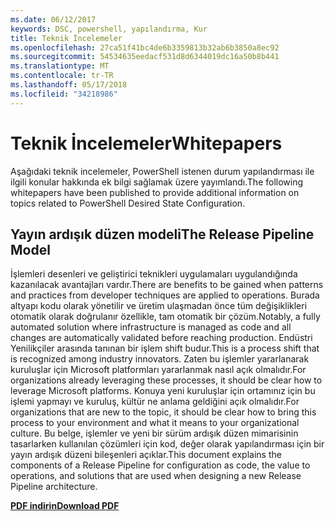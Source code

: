 ```yaml
---
ms.date: 06/12/2017
keywords: DSC, powershell, yapılandırma, Kur
title: Teknik İncelemeler
ms.openlocfilehash: 27ca51f41bc4de6b3359813b32ab6b3850a8ec92
ms.sourcegitcommit: 54534635eedacf531d8d6344019dc16a50b8b441
ms.translationtype: MT
ms.contentlocale: tr-TR
ms.lasthandoff: 05/17/2018
ms.locfileid: "34218986"
---
```

# <a name="whitepapers"></a><span data-ttu-id="74292-103">Teknik İncelemeler</span><span class="sxs-lookup"><span data-stu-id="74292-103">Whitepapers</span></span>

<span data-ttu-id="74292-104">Aşağıdaki teknik incelemeler, PowerShell istenen durum yapılandırması ile ilgili konular hakkında ek bilgi sağlamak üzere yayımlandı.</span><span class="sxs-lookup"><span data-stu-id="74292-104">The following whitepapers have been published to provide additional information on topics related to PowerShell Desired State Configuration.</span></span>

## <a name="the-release-pipeline-model"></a><span data-ttu-id="74292-105">Yayın ardışık düzen modeli</span><span class="sxs-lookup"><span data-stu-id="74292-105">The Release Pipeline Model</span></span>
<span data-ttu-id="74292-106">İşlemleri desenleri ve geliştirici teknikleri uygulamaları uygulandığında kazanılacak avantajları vardır.</span><span class="sxs-lookup"><span data-stu-id="74292-106">There are benefits to be gained when patterns and practices from developer techniques are applied to operations.</span></span> <span data-ttu-id="74292-107">Burada altyapı kodu olarak yönetilir ve üretim ulaşmadan önce tüm değişiklikleri otomatik olarak doğrulanır özellikle, tam otomatik bir çözüm.</span><span class="sxs-lookup"><span data-stu-id="74292-107">Notably, a fully automated solution where infrastructure is managed as code and all changes are automatically validated before reaching production.</span></span> <span data-ttu-id="74292-108">Endüstri Yenilikçiler arasında tanınan bir işlem shift budur.</span><span class="sxs-lookup"><span data-stu-id="74292-108">This is a process shift that is recognized among industry innovators.</span></span> <span data-ttu-id="74292-109">Zaten bu işlemler yararlanarak kuruluşlar için Microsoft platformları yararlanmak nasıl açık olmalıdır.</span><span class="sxs-lookup"><span data-stu-id="74292-109">For organizations already leveraging these processes, it should be clear how to leverage Microsoft platforms.</span></span> <span data-ttu-id="74292-110">Konuya yeni kuruluşlar için ortamınız için bu işlemi yapmayı ve kuruluş, kültür ne anlama geldiğini açık olmalıdır.</span><span class="sxs-lookup"><span data-stu-id="74292-110">For organizations that are new to the topic, it should be clear how to bring this process to your environment and what it means to your organizational culture.</span></span> <span data-ttu-id="74292-111">Bu belge, işlemler ve yeni bir sürüm ardışık düzen mimarisinin tasarlarken kullanılan çözümleri için kod, değer olarak yapılandırması için bir yayın ardışık düzeni bileşenleri açıklar.</span><span class="sxs-lookup"><span data-stu-id="74292-111">This document explains the components of a Release Pipeline for configuration as code, the value to operations, and solutions that are used when designing a new Release Pipeline architecture.</span></span>

<span data-ttu-id="74292-112">**[PDF indirin](http://aka.ms/thereleasepipelinemodelpdf)**</span><span class="sxs-lookup"><span data-stu-id="74292-112">**[Download PDF](http://aka.ms/thereleasepipelinemodelpdf)**</span></span>